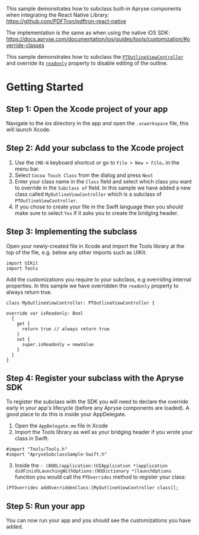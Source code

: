 This sample demonstrates how to subclass built-in Apryse components when integrating the React Native Library:
https://github.com/PDFTron/pdftron-react-native

The implementation is the same as when using the native iOS SDK:
https://docs.apryse.com/documentation/ios/guides/tools/customization/#override-classes

This sample demonstrates how to subclass the [`PTOutlineViewController`](https://docs.apryse.com/api/ios/Classes/PTOutlineViewController.html) and override its [`readonly`](https://docs.apryse.com/api/ios/Classes/PTOutlineViewController.html#/c:objc(cs)PTOutlineViewController(py)readonly) property to disable editing of the outline.

# Getting Started

## Step 1: Open the Xcode project of your app

Navigate to the _ios_ directory in the app and open the `.xcworkspace` file, this will launch Xcode.

## Step 2: Add your subclass to the Xcode project

1. Use the `CMD-N` keyboard shortcut or go to `File > New > File…` in the menu bar.
2. Select `Cocoa Touch Class` from the dialog and press `Next`
3. Enter your class name in the `Class` field and select which class you want to override in the `Subclass of` field. In this sample we have added a new class called `MyOutlineViewController` which is a subclass of `PTOutlineViewController`.
4. If you chose to create your file in the Swift language then you should make sure to select `Yes` if it asks you to create the bridging header.

## Step 3: Implementing the subclass

Open your newly-created file in Xcode and import the Tools library at the top of the file, e.g. below any other imports such as UIKit:

```
import UIKit
import Tools
```

Add the customizations you require to your subclass, e.g overriding internal properties.
In this sample we have overridden the `readonly` property to always return true.

```
class MyOutlineViewController: PTOutlineViewController {

override var isReadonly: Bool
  {
    get {
      return true // always return true
    }
    set {
      super.isReadonly = newValue
    }
  }
}
```

## Step 4: Register your subclass with the Apryse SDK

To register the subclass with the SDK you will need to declare the override early in your app's lifecycle (before any Apryse components are loaded).
A good place to do this is inside your AppDelegate.

1. Open the `AppDelegate.mm` file in Xcode
2. Import the Tools library as well as your bridging header if you wrote your class in Swift:

```
#import "Tools/Tools.h"
#import "ApryseSubclassSample-Swift.h"
```

3. Inside the `- (BOOL)application:(UIApplication *)application didFinishLaunchingWithOptions:(NSDictionary *)launchOptions` function you would call the `PTOverrides` method to register your class:
```
[PTOverrides addOverriddenClass:[MyOutlineViewController class]];
```

## Step 5: Run your app

You can now run your app and you should see the customizations you have added.
